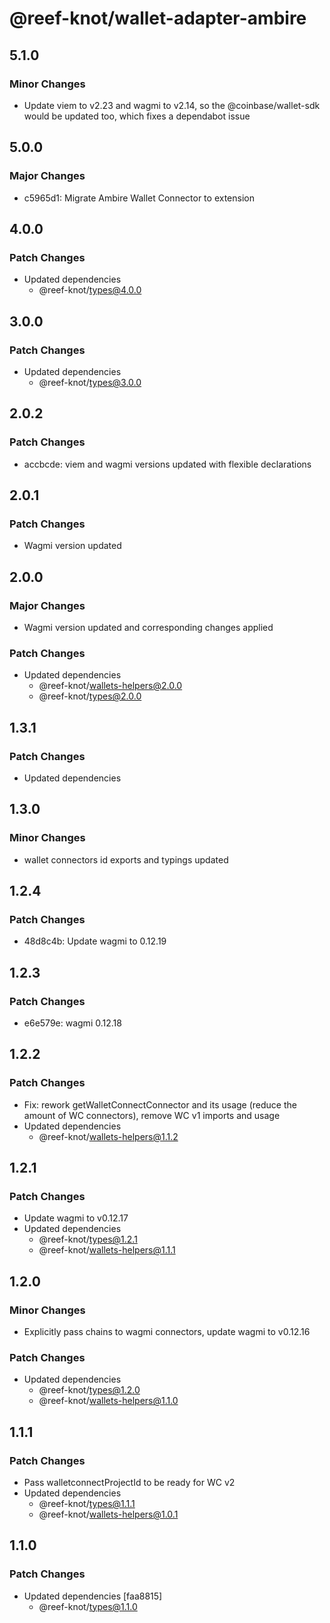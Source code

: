 # @reef-knot/wallet-adapter-ambire

## 5.1.0

### Minor Changes

- Update viem to v2.23 and wagmi to v2.14, so the @coinbase/wallet-sdk would be updated too, which fixes a dependabot issue

## 5.0.0

### Major Changes

- c5965d1: Migrate Ambire Wallet Connector to extension

## 4.0.0

### Patch Changes

- Updated dependencies
  - @reef-knot/types@4.0.0

## 3.0.0

### Patch Changes

- Updated dependencies
  - @reef-knot/types@3.0.0

## 2.0.2

### Patch Changes

- accbcde: viem and wagmi versions updated with flexible declarations

## 2.0.1

### Patch Changes

- Wagmi version updated

## 2.0.0

### Major Changes

- Wagmi version updated and corresponding changes applied

### Patch Changes

- Updated dependencies
  - @reef-knot/wallets-helpers@2.0.0
  - @reef-knot/types@2.0.0

## 1.3.1

### Patch Changes

- Updated dependencies

## 1.3.0

### Minor Changes

- wallet connectors id exports and typings updated

## 1.2.4

### Patch Changes

- 48d8c4b: Update wagmi to 0.12.19

## 1.2.3

### Patch Changes

- e6e579e: wagmi 0.12.18

## 1.2.2

### Patch Changes

- Fix: rework getWalletConnectConnector and its usage (reduce the amount of WC connectors), remove WC v1 imports and usage
- Updated dependencies
  - @reef-knot/wallets-helpers@1.1.2

## 1.2.1

### Patch Changes

- Update wagmi to v0.12.17
- Updated dependencies
  - @reef-knot/types@1.2.1
  - @reef-knot/wallets-helpers@1.1.1

## 1.2.0

### Minor Changes

- Explicitly pass chains to wagmi connectors, update wagmi to v0.12.16

### Patch Changes

- Updated dependencies
  - @reef-knot/types@1.2.0
  - @reef-knot/wallets-helpers@1.1.0

## 1.1.1

### Patch Changes

- Pass walletconnectProjectId to be ready for WC v2
- Updated dependencies
  - @reef-knot/types@1.1.1
  - @reef-knot/wallets-helpers@1.0.1

## 1.1.0

### Patch Changes

- Updated dependencies [faa8815]
  - @reef-knot/types@1.1.0
